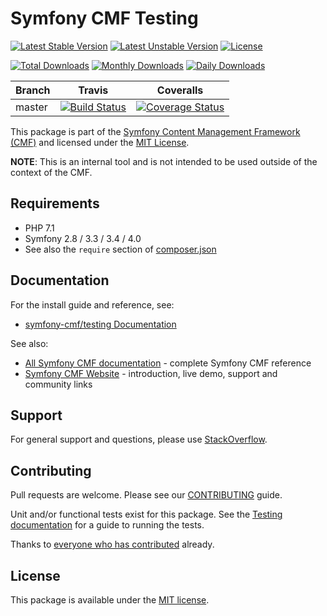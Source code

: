 # Symfony CMF Testing

[![Latest Stable Version](https://poser.pugx.org/symfony-cmf/testing/v/stable)](https://packagist.org/packages/symfony-cmf/testing)
[![Latest Unstable Version](https://poser.pugx.org/symfony-cmf/testing/v/unstable)](https://packagist.org/packages/symfony-cmf/testing)
[![License](https://poser.pugx.org/symfony-cmf/testing/license)](https://packagist.org/packages/symfony-cmf/testing)

[![Total Downloads](https://poser.pugx.org/symfony-cmf/testing/downloads)](https://packagist.org/packages/symfony-cmf/testing)
[![Monthly Downloads](https://poser.pugx.org/symfony-cmf/testing/d/monthly)](https://packagist.org/packages/symfony-cmf/testing)
[![Daily Downloads](https://poser.pugx.org/symfony-cmf/testing/d/daily)](https://packagist.org/packages/symfony-cmf/testing)

Branch | Travis | Coveralls |
------ | ------ | --------- |
master | [![Build Status][travis_unstable_badge]][travis_unstable_link] | [![Coverage Status][coveralls_unstable_badge]][coveralls_unstable_link] |

This package is part of the [Symfony Content Management Framework (CMF)](http://cmf.symfony.com/) and licensed
under the [MIT License](LICENSE).

**NOTE**: This is an internal tool and is not intended to be used outside of
the context of the CMF.


## Requirements

* PHP 7.1
* Symfony 2.8 / 3.3 / 3.4 / 4.0
* See also the `require` section of [composer.json](composer.json)

## Documentation

For the install guide and reference, see:

* [symfony-cmf/testing Documentation](http://symfony.com/doc/master/cmf/components/testing/index.html)

See also:

* [All Symfony CMF documentation](http://symfony.com/doc/master/cmf/index.html) - complete Symfony CMF reference
* [Symfony CMF Website](http://cmf.symfony.com/) - introduction, live demo, support and community links

## Support

For general support and questions, please use [StackOverflow](http://stackoverflow.com/questions/tagged/symfony-cmf).

## Contributing

Pull requests are welcome. Please see our
[CONTRIBUTING](https://github.com/symfony-cmf/blob/master/CONTRIBUTING.md)
guide.

Unit and/or functional tests exist for this package. See the
[Testing documentation](http://symfony.com/doc/master/cmf/components/testing.html)
for a guide to running the tests.

Thanks to
[everyone who has contributed](contributors) already.

## License

This package is available under the [MIT license](src/Resources/meta/LICENSE).

[travis_legacy_badge]: https://travis-ci.org/symfony-cmf/testing.svg?branch=master
[travis_legacy_link]: https://travis-ci.org/symfony-cmf/testing
[travis_stable_badge]: https://travis-ci.org/symfony-cmf/testing.svg?branch=master
[travis_stable_link]: https://travis-ci.org/symfony-cmf/testing
[travis_unstable_badge]: https://travis-ci.org/symfony-cmf/testing.svg?branch=master
[travis_unstable_link]: https://travis-ci.org/symfony-cmf/testing

[coveralls_legacy_badge]: https://coveralls.io/repos/github/symfony-cmf/testing/badge.svg?branch=master
[coveralls_legacy_link]: https://coveralls.io/github/symfony-cmf/testing?branch=master
[coveralls_stable_badge]: https://coveralls.io/repos/github/symfony-cmf/testing/badge.svg?branch=master
[coveralls_stable_link]: https://coveralls.io/github/symfony-cmf/testing?branch=master
[coveralls_unstable_badge]: https://coveralls.io/repos/github/symfony-cmf/testing/badge.svg?branch=master
[coveralls_unstable_link]: https://coveralls.io/github/symfony-cmf/testing?branch=master
